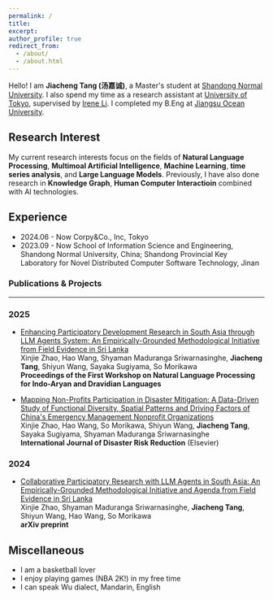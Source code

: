 ```yaml
---
permalink: /
title: 
excerpt: 
author_profile: true
redirect_from: 
  - /about/
  - /about.html
---
```




Hello! I am **Jiacheng Tang (汤嘉诚)**, a Master's student at [Shandong Normal University](http://www.sdnu.edu.cn/). 
I also spend my time as a research assistant at [University of Tokyo](https://www.u-tokyo.ac.jp/en/), supervised by [Irene Li](https://ireneli.eu/). 
I completed my B.Eng at [Jiangsu Ocean University](https://www.jou.edu.cn/).

Research Interest
------
My current research interests focus on the fields of **Natural Language Processing**, **Multimoal Artificial Intelligence**, **Machine Learning**, **time series analysis**, and **Large Language Models**. Previously, I have also done research in **Knowledge Graph**, **Human Computer Interactioin** combined with AI technologies.


Experience
------
* 2024.06 - Now Corpy&Co., Inc, Tokyo
* 2023.09 - Now School of Information Science and Engineering, Shandong Normal University, China; Shandong Provincial Key Laboratory for Novel Distributed Computer Software Technology, Jinan


### Publications & Projects
------

### 2025
* [Enhancing Participatory Development Research in South Asia through LLM Agents System: An Empirically-Grounded Methodological Initiative from Field Evidence in Sri Lanka](https://arxiv.org/abs/2411.08294)  
  Xinjie Zhao, Hao Wang, Shyaman Maduranga Sriwarnasinghe, **Jiacheng Tang**, Shiyun Wang, Sayaka Sugiyama, So Morikawa  
  **Proceedings of the First Workshop on Natural Language Processing for Indo-Aryan and Dravidian Languages**

* [Mapping Non-Profits Participation in Disaster Mitigation: A Data-Driven Study of Functional Diversity, Spatial Patterns and Driving Factors of China's Emergency Management Nonprofit Organizations](https://doi.org/10.1016/j.ijdrr.2025.105252)  
  Xinjie Zhao, Hao Wang, So Morikawa, Shiyun Wang, **Jiacheng Tang**, Sayaka Sugiyama, Shyaman Maduranga Sriwarnasinghe  
  **International Journal of Disaster Risk Reduction** (Elsevier)

### 2024
* [Collaborative Participatory Research with LLM Agents in South Asia: An Empirically-Grounded Methodological Initiative and Agenda from Field Evidence in Sri Lanka](https://arxiv.org/abs/2411.08294)  
  Xinjie Zhao, Shyaman Maduranga Sriwarnasinghe, **Jiacheng Tang**, Shiyun Wang, Hao Wang, So Morikawa  
  **arXiv preprint**


  

Miscellaneous
------
* I am a basketball lover
* I enjoy playing games (NBA 2K!) in my free time
* I can speak Wu dialect, Mandarin, English

